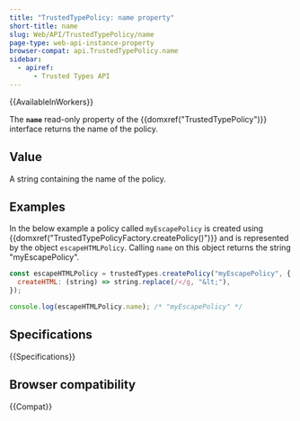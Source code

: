 ```yaml
---
title: "TrustedTypePolicy: name property"
short-title: name
slug: Web/API/TrustedTypePolicy/name
page-type: web-api-instance-property
browser-compat: api.TrustedTypePolicy.name
sidebar:
  - apiref:
      - Trusted Types API
---
```


{{AvailableInWorkers}}

The **`name`** read-only property of the {{domxref("TrustedTypePolicy")}} interface returns the name of the policy.

## Value

A string containing the name of the policy.

## Examples

In the below example a policy called `myEscapePolicy` is created using {{domxref("TrustedTypePolicyFactory.createPolicy()")}} and is represented by the object `escapeHTMLPolicy`. Calling `name` on this object returns the string "myEscapePolicy".

```js
const escapeHTMLPolicy = trustedTypes.createPolicy("myEscapePolicy", {
  createHTML: (string) => string.replace(/</g, "&lt;"),
});

console.log(escapeHTMLPolicy.name); /* "myEscapePolicy" */
```

## Specifications

{{Specifications}}

## Browser compatibility

{{Compat}}
